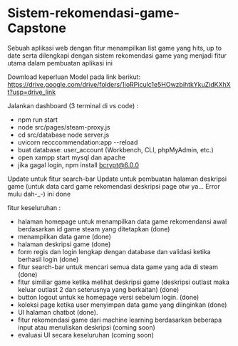 # Sistem-rekomendasi-game-Capstone

Sebuah aplikasi web dengan fitur menampilkan list game yang hits, up to date serta dilengkapi dengan sistem rekomendasi game yang menjadi fitur utama dalam pembuatan aplikasi ini

Download keperluan Model pada link berikut:
https://drive.google.com/drive/folders/1ioRPiculc1e5HOwzbihtkYkuZidKXhXt?usp=drive_link

Jalankan dashboard (3 terminal di vs code) :

- npm run start
- node src/pages/steam-proxy.js
- cd src/database
  node server.js
- uvicorn recccommendation:app --reload
- buat database: user_account (Workbench, CLI, phpMyAdmin, etc.)
- open xampp start mysql dan apache
- jika gagal login, npm install bcrypt@6.0.0

Update untuk fitur search-bar
Update untuk pembuatan halaman deskripsi game (untuk data card game rekomendasi deskripsi page otw ya... Error mulu dah-\_-) ini done

fitur keseluruhan :

- halaman homepage untuk menampilkan data game rekomendansi awal berdasarkan id game steam yang ditetapkan (done)
- menampilkan data game (done)
- halaman deskripsi game (done)
- form regis dan login lengkap dengan database dan validasi ketika berhasil login (done)
- fitur search-bar untuk mencari semua data game yang ada di steam (done)
- fitur similiar game ketika melihat deskripsi game (deskripsi outlast maka keluar outlast 2 dan seterusnya yang berkaitan) (done)
- button logout untuk ke homepage versi sebelum login. (done)
- koleksi page ketika user menyimpan data game yang diinginkan (done)
- UI halaman chatbot (done).
- fitur rekomendasi game dari machine learning berdasarkan beberapa input atau menuliskan deskripsi (coming soon)
- evaluasi UI secara keseluruhan (coming soon)
